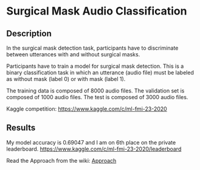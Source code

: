 # Surgical Mask Audio Classification

## Description
In the surgical mask detection task, participants have to discriminate between utterances with and without surgical masks.  

Participants have to train a model for surgical mask detection. This is a binary classification task in which an utterance (audio file) must be labeled as without mask (label 0) or with mask (label 1).  

The training data is composed of 8000 audio files. The validation set is composed of 1000 audio files. The test is composed of 3000 audio files.  

Kaggle competition: https://www.kaggle.com/c/ml-fmi-23-2020  

## Results
My model accuracy is 0.69047 and I am on 6th place on the private leaderboard.
https://www.kaggle.com/c/ml-fmi-23-2020/leaderboard

Read the Approach from the wiki: <a href="https://github.com/mihainsto/surgical-mask-audio-classification/wiki/Approach
">Approach</a>

